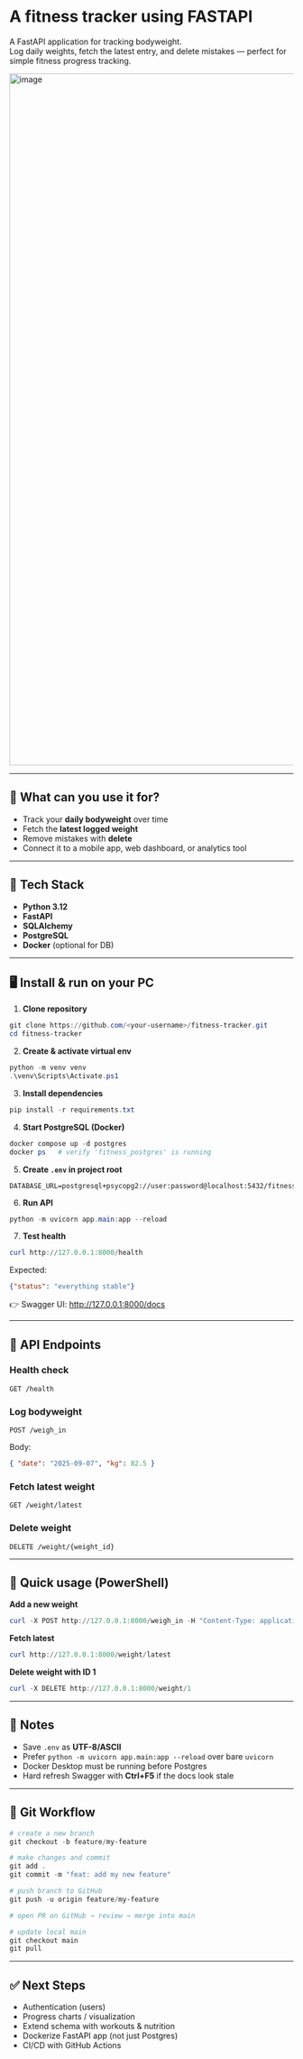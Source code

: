 # A fitness tracker using FASTAPI

A FastAPI application for tracking bodyweight.  
Log daily weights, fetch the latest entry, and delete mistakes — perfect for simple fitness progress tracking.

<img width="2557" height="1227" alt="image" src="https://github.com/user-attachments/assets/19983c6f-8f37-4bc0-8733-b70bd4eda685" />



---

## 📖 What can you use it for?
- Track your **daily bodyweight** over time
- Fetch the **latest logged weight**
- Remove mistakes with **delete**
- Connect it to a mobile app, web dashboard, or analytics tool

---

## 🚀 Tech Stack
- **Python 3.12**
- **FastAPI**
- **SQLAlchemy**
- **PostgreSQL**
- **Docker** (optional for DB)

---

## 🖥️ Install & run on your PC

1) **Clone repository**
```powershell
git clone https://github.com/<your-username>/fitness-tracker.git
cd fitness-tracker
```

2) **Create & activate virtual env**
```powershell
python -m venv venv
.\venv\Scripts\Activate.ps1
```

3) **Install dependencies**
```powershell
pip install -r requirements.txt
```

4) **Start PostgreSQL (Docker)**
```powershell
docker compose up -d postgres
docker ps   # verify 'fitness_postgres' is running
```

5) **Create `.env` in project root**
```text
DATABASE_URL=postgresql+psycopg2://user:password@localhost:5432/fitness
```

6) **Run API**
```powershell
python -m uvicorn app.main:app --reload
```

7) **Test health**
```powershell
curl http://127.0.0.1:8000/health
```
Expected:
```json
{"status": "everything stable"}
```

👉 Swagger UI: http://127.0.0.1:8000/docs

---

## 📌 API Endpoints

### Health check
```
GET /health
```

### Log bodyweight
```
POST /weigh_in
```
Body:
```json
{ "date": "2025-09-07", "kg": 82.5 }
```

### Fetch latest weight
```
GET /weight/latest
```

### Delete weight
```
DELETE /weight/{weight_id}
```

---

## 🧪 Quick usage (PowerShell)

**Add a new weight**
```powershell
curl -X POST http://127.0.0.1:8000/weigh_in -H "Content-Type: application/json" -d "{ \"date\": \"2025-09-07\", \"kg\": 82.5 }"
```

**Fetch latest**
```powershell
curl http://127.0.0.1:8000/weight/latest
```

**Delete weight with ID 1**
```powershell
curl -X DELETE http://127.0.0.1:8000/weight/1
```

---

## 📝 Notes
- Save `.env` as **UTF-8/ASCII**  
- Prefer `python -m uvicorn app.main:app --reload` over bare `uvicorn`  
- Docker Desktop must be running before Postgres  
- Hard refresh Swagger with **Ctrl+F5** if the docs look stale  

---

## 🔀 Git Workflow
```powershell
# create a new branch
git checkout -b feature/my-feature

# make changes and commit
git add .
git commit -m "feat: add my new feature"

# push branch to GitHub
git push -u origin feature/my-feature

# open PR on GitHub → review → merge into main

# update local main
git checkout main
git pull
```

---

## ✅ Next Steps
- Authentication (users)  
- Progress charts / visualization  
- Extend schema with workouts & nutrition  
- Dockerize FastAPI app (not just Postgres)  
- CI/CD with GitHub Actions  


